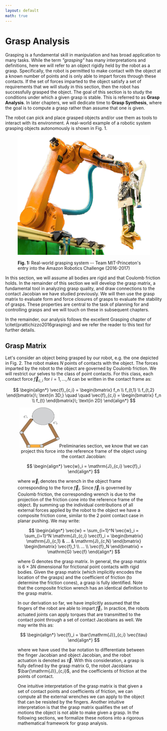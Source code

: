 ```yaml
---
layout: default
math: true
---
```


# Grasp Analysis

Grasping is a fundamental skill in manipulation and has broad application to many tasks. While the 
term *"grasping"* has many interpretations and definitions, here we will refer to an object 
rigidly held by the robot as a grasp. Specifically, the robot is permitted to make contact with the object 
at a known number of points and is only able to impart forces through these contacts. If the set of forces 
imparted to the object satisfy a set of requirements that we will study in this section, then the robot 
has successfully grasped the object. The goal of this section is to study the conditions under which a given
grasp is stable. This is referred to as **Grasp Analysis**. In later chapters, we will dedicate time to
**Grasp Synthesis**, where the goal is to compute a grasp rather than assume that one is given.

The robot can pick and place grasped objects and/or use them as tools to interact with its environment. 
A real-world example of a robotic system grasping objects autonomously is shown in Fig. 1.

<figure>
<p align="center">
  <img src="figures/chapter-1-arc.png" />
</p>
<figcaption> 
  <b>Fig. 1:</b> Real-world grasping system -- Team MIT-Princeton's entry into the Amazon Robotics Challenge (2016-2017)
</figcaption>
</figure>

In this section, we will assume all bodies are rigid and that Coulomb friction holds. In the remainder of this 
section we will develop the grasp matrix, a fundamental tool in analyzing grasp quality, 
and draw connections to the contact Jacobian we have studied previously. We will then use the grasp matrix 
to evaluate form and force closures of grasps to evaluate the stability of grasps. These properties are central 
to the task of planning for and controlling grasps and we will touch on these in subsequent chapters. 

In the remainder, our analysis follows the excellent Grasping chapter of \citet{prattichizzo2016grasping} 
and we refer the reader to this text for further details.


## Grasp Matrix

Let's consider an object being grasped by our robot, e.g. the one depicted in Fig. 2. 
The robot makes $N$ points of contacts with the object. The forces imparted by the robot to the object are 
governed by Coulomb friction. We will restrict our selves to the class of point contacts. For this class, 
each contact force $\vec{f}_{c,i}$ for $i=1, ..., N$ can be written in the contact frame as:

$$
\begin{align*}
    \vec{f}_{c,i} = \begin{bmatrix} f_n \\ f_{t,1} \\ f_{t,2} \end{bmatrix}\; \text{in 3D;} \quad \quad \vec{f}_{c,i} = \begin{bmatrix} f_n \\ f_{t} \end{bmatrix}\; \text{in 2D}
\end{align*}
$$

<figure>
<p align="center">
  <img src="figures/chapter-1-grasp-canon.png" style="width:128px;height:128px; />
</p>
<figcaption> 
  <b>Fig. 2:</b> Example of a grasp with 2 fingers, each with two joints.
</figcaption>
</figure>


From [Preliminaries](preliminaries.md) section, we know that we can project this force into the reference 
frame of the object using the contact Jacobian:

$$
\begin{align*}
    \vec{w}_i = \mathrm{J}_{c,i} \vec{f}_i
\end{align*}
$$

where $\vec{w}_i$ denotes the wrench in the object frame corresponding to the 
force $\vec{f}_i$. Since $\vec{f}_i$ is governed by Coulomb friction, the corresponding 
wrench is due to the projection of the friction cone into the reference frame of the object. 
By summing up the individual contributions of all external forces applied by the robot to the 
object we have a composite friction cone, similar to the 2 point contact case in planar pushing. We may write:

$$
\begin{align*}
    \vec{w} = \sum_{i=1}^N \vec{w}_i = \sum_{i=1}^N \mathrm{J}_{c,i} \vec{f}_i = \begin{bmatrix} \mathrm{J}_{c,1} & ... & \mathrm{J}_{c,N} \end{bmatrix} \begin{bmatrix} \vec{f}_1 \\ ... \\ \vec{f}_N \end{bmatrix} = \mathrm{G} \vec{f}
\end{align*}
$$

where $\mathrm{G}$ denotes the grasp matrix. In general, the grasp matrix is $6\times 3N$ dimensional 
for frictional point contacts with rigid bodies. Given the grasp matrix (which implicitly encodes 
the location of the grasps) and the coefficient of friction (to determine the friction cones), a grasp 
is fully identified. Note that the composite friction wrench has an identical definition to the grasp matrix.  

In our derivation so far, we have implicitly assumed that the fingers of the robot are able to impart 
$\vec{f}_i$. In practice, the robots actuated joints can apply torques that are transmitted to the contact 
point through a set of contact Jacobians as well. We may write this as:

$$
\begin{align*}
    \vec{f}_i = \bar{\mathrm{J}}_{c,i} \vec{\tau}
\end{align*}
$$

where we have used the bar notation to differentiate between the finger Jacobian and object Jacobian, 
and the robot actuation is denoted as $\vec{\tau}$. With this consideration, a grasp is fully defined 
by the grasp matrix $\mathrm{G}$, the robot Jacobians $\bar{\mathrm{J}}_{c,i}$, and the coefficients of 
friction at the points of contact.

One intuitive interpretation of the grasp matrix is that given a set of contact points and coefficients 
of friction, we can compute all the external wrenches we can apply to the object that can be resisted by 
the fingers. Another intuitive interpretation is that the grasp matrix qualifies the set of motions the 
object is not able to make given a grasp. In the following sections, we formalize these notions into a 
rigorous mathematical framework for grasp analysis.
